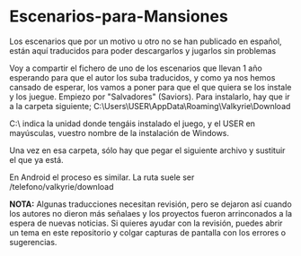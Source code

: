 # Escenarios-para-Mansiones
Los escenarios que por un motivo u otro no se han publicado en español, están aquí traducidos para poder descargarlos y jugarlos sin problemas

Voy a compartir el fichero de uno de los escenarios que llevan 1 año esperando para que el autor los suba traducidos, y como ya nos hemos cansado de esperar, los vamos a poner para que el que quiera se los instale y los juegue. Empiezo por "Salvadores" (Saviors).  Para instalarlo, hay que ir a la carpeta siguiente;           C:\Users\USER\AppData\Roaming\Valkyrie\Download


C:\ indica la unidad donde tengáis instalado el juego, y el USER en mayúsculas, vuestro nombre de la instalación de Windows.


Una vez en esa carpeta, sólo hay que pegar el siguiente archivo y sustituir el que ya está.

En Android el proceso es similar. La ruta suele ser /telefono/valkyrie/download

<b>NOTA:</b> Algunas traducciones necesitan revisión, pero se dejaron así cuando los autores no dieron más señalaes y los proyectos fueron arrinconados a la espera de nuevas noticias. Si quieres ayudar con la revisión, puedes abrir un tema en este repositorio y colgar capturas de pantalla con los errores o sugerencias. 
